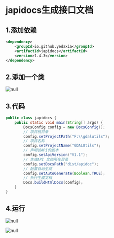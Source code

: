 # japidocs生成接口文档

## 1.添加依赖

```xml
<dependency>
    <groupId>io.github.yedaxia</groupId>
    <artifactId>japidocs</artifactId>
    <version>1.4.3</version>
</dependency>
```

## 2.添加一个类

![null](https://pzy-images.oss-cn-hangzhou.aliyuncs.com/img/202205271133550.png)

## 3.代码

```java
public class japidocs {
    public static void main(String[] args) {
        DocsConfig config = new DocsConfig();
        // 项目根目录
        config.setProjectPath("F:\\gdalutils");
        // 项目名称
        config.setProjectName("GDALUtils");
        // 声明该API的版本
        config.setApiVersion("V1.1");
        // 生成API 文档所在目录
        config.setDocsPath("dist/apidoc");
        // 配置自动生成
        config.setAutoGenerate(Boolean.TRUE);
        // 执行生成文档
        Docs.buildHtmlDocs(config);
    }
}
```

## 4.运行

![null](https://pzy-images.oss-cn-hangzhou.aliyuncs.com/img/202205271133595.png)

![null](https://pzy-images.oss-cn-hangzhou.aliyuncs.com/img/202205271133560.png)